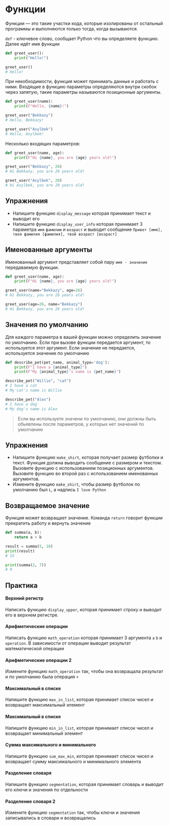 # Функции
Функции — это такие участки кода, которые изолированы от остальный программы и выполняются только тогда, когда вызываются.

`def` - ключевое слово, сообщает Python что вы определяете функцию. Далее идёт имя функции
```python
def greet_user():
    print("Hello!")

greet_user()
# Hello!
```

При некобходимости, функция может принимать данные и работать с ними. 
Входящие в функцию параметры определяются внутри скобок через запятую, такие параметры называются позиционные аргументы.
```python
def greet_user(name):
    print(F"Hello, {name}!")

greet_user("Bekkazy")
# Hello, Bekkazy!

greet_user("Asylbek")
# Hello, Asylbek!
```

Несколько входящих параметров:
```python
def greet_user(name, age):
    print(F"Hi {name}, you are {age} years old!")

greet_user("Bekkazy", 26)
# Hi Bekkazy, you are 26 years old!

greet_user("Asylbek", 20)
# Hi Asylbek, you are 20 years old!
```

## Упражнения 
- Напишите функцию `display_message` которая принимает текст и выводит его
- Напишите функцию `display_user_info` которая принимает 3 параметра `имя` `фамилию` и `возраст` и выводит сообщение `Привет [имя], твоя фамилия [фамилия], твой возраст [возраст]`


## Именованные аргументы
Именованный аргумент представляет собой пару `имя - значение` передаваемую функции.
```python
def greet_user(name, age):
    print(F"Hi {name}, you are {age} years old!")

greet_user(name="Bekkazy", age=26)
# Hi Bekkazy, you are 26 years old!

greet_user(age=26, name="Bekkazy")
# Hi Bekkazy, you are 26 years old!
```

## Значения по умолчанию
Для каждого параметра в вашей функции можно определить значение по умолчанию. 
Если при вызове функции передается аргумент, то используется этот аргумент. 
Если значение не передается, используется значение по умолчанию
```python
def describe_pet(pet_name, animal_type='dog'):
    print(F"I have a {animal_type}")
    print(F"My {animal_type}'s name is {pet_name}")

describe_pet("Willie", "cat")
# I have a cat
# My cat's name is Willie

describe_pet("Alex")
# I have a dog
# My dog's name is Alex
```
> Если вы используете значени по умолчанию, они должны быть обьявлены после параметров, у которых нет значений по умолчанию

## Упражнения 
- Напишите функцию `make_shirt`, которая получает размер футболки и текст. Функция должна выводить сообщение с размером и текстом. Вызовите функцию с использованием позиционных аргументов. Вызовите функцию во второй раз с использованием именованных аргументов.
- Измените функцию `make_shirt`, чтобы размер футболок по умолчанию был `L`, а надпись `I love Python`

## Возвращаемое значение
Функция может возвращает значение. 
Команда `return` говорит функции прекратить работу и вернуть значение
```python
def summa(a, b):
    return a + b

result = summa(5, 10)
print(result)
# 15

print(summa(2, 7))
# 9
```

## Практика
#### Верхний регистр
Написать функцию `display_upper`, которая принимает строку и выводит его в верхнем регистре.

#### Арифметические операции
Написать функцию `math_operation` которая принимает 3 аргумента `a` `b` и `operation`.
В зависимости от операции выводит результат математической операции

#### Арифметические операции 2
Измените функцию `math_operation` так, чтобы она возвращала результат и по умолчанию была операция `+`

#### Максимальный в списке
Напишите функцию `max_in_list`, которая принимает список чисел и возвращает максимальный элемент

#### Максимальный в списке
Напишите функцию `min_in_list`, которая принимает список чисел и возвращает минимальный элемент

#### Сумма максимального и минимального
Напишите функцию `sum_max_min`, которая принимает список чисел и возвращает сумму максимального и минимального элемента

#### Разделение словаря
Напишите функцию `segmentation`, которая принимает словарь и выводит его ключи и значения по отдельности

#### Разделение словаря 2
Измените функцию `segmentation` так, чтобы ключи и значения записывались в словари и возвращались
